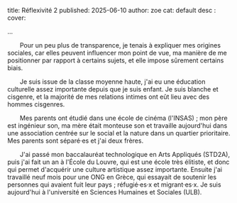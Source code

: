 title: Réflexivité 2
published: 2025-06-10
author: zoe
cat: default
desc : 
cover: 

...

<p style="text-indent: 2em;"> Pour un peu plus de transparence, je tenais à expliquer mes origines sociales, car elles peuvent influencer mon point de vue, ma manière de me positionner par rapport à certains sujets, et elle impose sûrement certains biais. 
<p style="text-indent: 2em;"> Je suis issue de la classe moyenne haute, j'ai eu une éducation culturelle assez importante depuis que je suis enfant. Je suis blanche et cisgenre, et la majorité de mes relations intimes ont eût lieu avec des hommes cisgenres. 
<p style="text-indent: 2em;"> Mes parents ont étudié dans une école de cinéma (l'INSAS) ; mon père est ingénieur son, ma mère était monteuse son et travaille aujourd'hui dans une association centrée sur le social et la nature dans un quartier prioritaire. Mes parents sont séparé·es et j'ai deux frères.  
<p style="text-indent: 2em;"> J'ai passé mon baccalauréat technologique en Arts Appliqués (STD2A), puis j'ai fait un an à l'École du Louvre, qui est une école très élitiste, et donc qui permet d'acquérir une culture artistique assez importante. Ensuite j'ai travaillé neuf mois pour une ONG en Grèce, qui essayait de soutenir les personnes qui avaient fuit leur pays ; réfugié·es·x et migrant·es·x. Je suis aujourd'hui à l'université en Sciences Humaines et Sociales (ULB). 
 